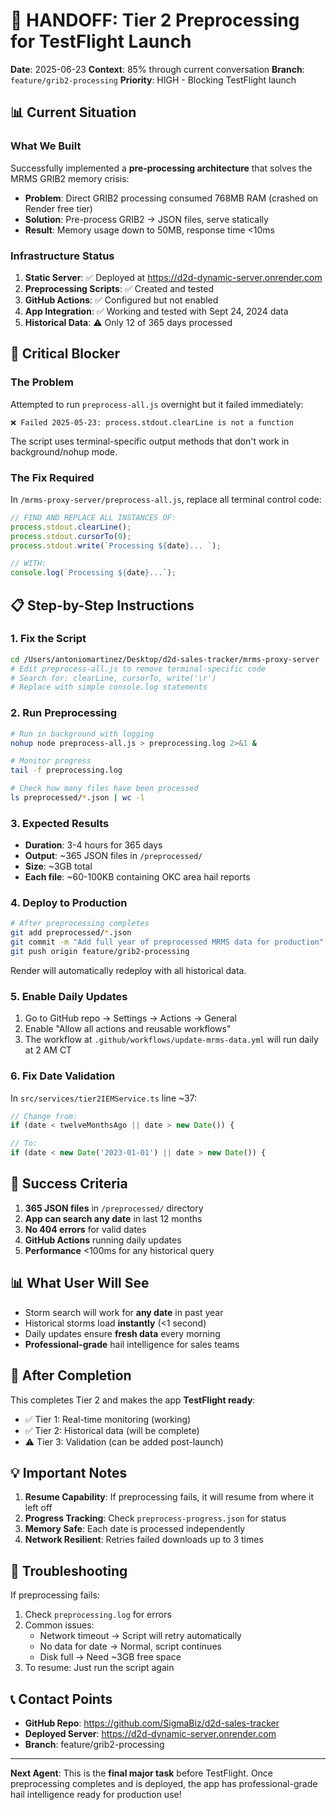 # 🤝 HANDOFF: Tier 2 Preprocessing for TestFlight Launch

**Date**: 2025-06-23
**Context**: 85% through current conversation
**Branch**: `feature/grib2-processing`
**Priority**: HIGH - Blocking TestFlight launch

## 📊 Current Situation

### What We Built
Successfully implemented a **pre-processing architecture** that solves the MRMS GRIB2 memory crisis:
- **Problem**: Direct GRIB2 processing consumed 768MB RAM (crashed on Render free tier)
- **Solution**: Pre-process GRIB2 → JSON files, serve statically
- **Result**: Memory usage down to 50MB, response time <10ms

### Infrastructure Status
1. **Static Server**: ✅ Deployed at https://d2d-dynamic-server.onrender.com
2. **Preprocessing Scripts**: ✅ Created and tested
3. **GitHub Actions**: ✅ Configured but not enabled
4. **App Integration**: ✅ Working and tested with Sept 24, 2024 data
5. **Historical Data**: ⚠️ Only 12 of 365 days processed

## 🚨 Critical Blocker

### The Problem
Attempted to run `preprocess-all.js` overnight but it failed immediately:
```
❌ Failed 2025-05-23: process.stdout.clearLine is not a function
```

The script uses terminal-specific output methods that don't work in background/nohup mode.

### The Fix Required
In `/mrms-proxy-server/preprocess-all.js`, replace all terminal control code:

```javascript
// FIND AND REPLACE ALL INSTANCES OF:
process.stdout.clearLine();
process.stdout.cursorTo(0);
process.stdout.write(`Processing ${date}... `);

// WITH:
console.log(`Processing ${date}...`);
```

## 📋 Step-by-Step Instructions

### 1. Fix the Script
```bash
cd /Users/antoniomartinez/Desktop/d2d-sales-tracker/mrms-proxy-server
# Edit preprocess-all.js to remove terminal-specific code
# Search for: clearLine, cursorTo, write('\r')
# Replace with simple console.log statements
```

### 2. Run Preprocessing
```bash
# Run in background with logging
nohup node preprocess-all.js > preprocessing.log 2>&1 &

# Monitor progress
tail -f preprocessing.log

# Check how many files have been processed
ls preprocessed/*.json | wc -l
```

### 3. Expected Results
- **Duration**: 3-4 hours for 365 days
- **Output**: ~365 JSON files in `/preprocessed/`
- **Size**: ~3GB total
- **Each file**: ~60-100KB containing OKC area hail reports

### 4. Deploy to Production
```bash
# After preprocessing completes
git add preprocessed/*.json
git commit -m "Add full year of preprocessed MRMS data for production"
git push origin feature/grib2-processing
```

Render will automatically redeploy with all historical data.

### 5. Enable Daily Updates
1. Go to GitHub repo → Settings → Actions → General
2. Enable "Allow all actions and reusable workflows"
3. The workflow at `.github/workflows/update-mrms-data.yml` will run daily at 2 AM CT

### 6. Fix Date Validation
In `src/services/tier2IEMService.ts` line ~37:
```typescript
// Change from:
if (date < twelveMonthsAgo || date > new Date()) {

// To:
if (date < new Date('2023-01-01') || date > new Date()) {
```

## 🎯 Success Criteria

1. **365 JSON files** in `/preprocessed/` directory
2. **App can search any date** in last 12 months
3. **No 404 errors** for valid dates
4. **GitHub Actions** running daily updates
5. **Performance** <100ms for any historical query

## 📊 What User Will See

- Storm search will work for **any date** in past year
- Historical storms load **instantly** (<1 second)
- Daily updates ensure **fresh data** every morning
- **Professional-grade** hail intelligence for sales teams

## 🚀 After Completion

This completes Tier 2 and makes the app **TestFlight ready**:
- ✅ Tier 1: Real-time monitoring (working)
- ✅ Tier 2: Historical data (will be complete)
- ⚠️ Tier 3: Validation (can be added post-launch)

## 💡 Important Notes

1. **Resume Capability**: If preprocessing fails, it will resume from where it left off
2. **Progress Tracking**: Check `preprocess-progress.json` for status
3. **Memory Safe**: Each date is processed independently
4. **Network Resilient**: Retries failed downloads up to 3 times

## 🔧 Troubleshooting

If preprocessing fails:
1. Check `preprocessing.log` for errors
2. Common issues:
   - Network timeout → Script will retry automatically
   - No data for date → Normal, script continues
   - Disk full → Need ~3GB free space
3. To resume: Just run the script again

## 📞 Contact Points

- **GitHub Repo**: https://github.com/SigmaBiz/d2d-sales-tracker
- **Deployed Server**: https://d2d-dynamic-server.onrender.com
- **Branch**: feature/grib2-processing

---

**Next Agent**: This is the **final major task** before TestFlight. Once preprocessing completes and is deployed, the app has professional-grade hail intelligence ready for production use!